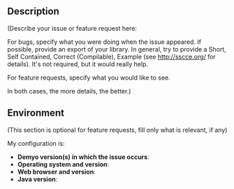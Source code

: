 ## Description

(Describe your issue or feature request here:

For bugs, specify what you were doing when the issue appeared. If possible, provide an export of your library. In general, try to provide a Short, Self Contained, Correct (Compilable), Example (see http://sscce.org/ for details). It's not required, but it would really help.

For feature requests, specify what you would like to see.

In both cases, the more details, the better.)

## Environment

(This section is optional for feature requests, fill only what is relevant, if any)

My configuration is:
 - **Demyo version(s) in which the issue occurs**: 
 - **Operating system and version**: 
 - **Web browser and version**: 
 - **Java version**: 
